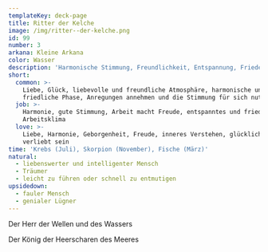 ```yaml
---
templateKey: deck-page
title: Ritter der Kelche
image: /img/ritter--der-kelche.png
id: 99
number: 3
arkana: Kleine Arkana
color: Wasser
description: 'Harmonische Stimmung, Freundlichkeit, Entspannung, Frieden'
short:
  common: >-
    Liebe, Glück, liebevolle und freundliche Atmosphäre, harmonische und
    friedliche Phase, Anregungen annehmen und die Stimmung für sich nutzen
  job: >-
    Harmonie, gute Stimmung, Arbeit macht Freude, entspanntes und friedliches
    Arbeitsklima
  love: >-
    Liebe, Harmonie, Geborgenheit, Freude, inneres Verstehen, glücklich und
    verliebt sein
time: 'Krebs (Juli), Skorpion (November), Fische (März)'
natural:
  - liebenswerter und intelligenter Mensch
  - Träumer
  - leicht zu führen oder schnell zu entmutigen
upsidedown:
  - fauler Mensch
  - genialer Lügner
---
```

Der Herr der Wellen und des Wassers

Der König der Heerscharen des Meeres
